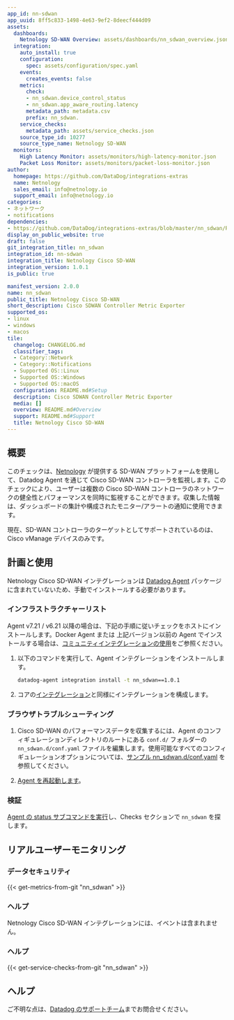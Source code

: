 ```yaml
---
app_id: nn-sdwan
app_uuid: 8ff5c833-1498-4e63-9ef2-8deecf444d09
assets:
  dashboards:
    Netnology SD-WAN Overview: assets/dashboards/nn_sdwan_overview.json
  integration:
    auto_install: true
    configuration:
      spec: assets/configuration/spec.yaml
    events:
      creates_events: false
    metrics:
      check:
      - nn_sdwan.device_control_status
      - nn_sdwan.app_aware_routing.latency
      metadata_path: metadata.csv
      prefix: nn_sdwan.
    service_checks:
      metadata_path: assets/service_checks.json
    source_type_id: 10277
    source_type_name: Netnology SD-WAN
  monitors:
    High Latency Monitor: assets/monitors/high-latency-monitor.json
    Packet Loss Monitor: assets/monitors/packet-loss-monitor.json
author:
  homepage: https://github.com/DataDog/integrations-extras
  name: Netnology
  sales_email: info@netnology.io
  support_email: info@netnology.io
categories:
- ネットワーク
- notifications
dependencies:
- https://github.com/DataDog/integrations-extras/blob/master/nn_sdwan/README.md
display_on_public_website: true
draft: false
git_integration_title: nn_sdwan
integration_id: nn-sdwan
integration_title: Netnology Cisco SD-WAN
integration_version: 1.0.1
is_public: true

manifest_version: 2.0.0
name: nn_sdwan
public_title: Netnology Cisco SD-WAN
short_description: Cisco SDWAN Controller Metric Exporter
supported_os:
- linux
- windows
- macos
tile:
  changelog: CHANGELOG.md
  classifier_tags:
  - Category::Network
  - Category::Notifications
  - Supported OS::Linux
  - Supported OS::Windows
  - Supported OS::macOS
  configuration: README.md#Setup
  description: Cisco SDWAN Controller Metric Exporter
  media: []
  overview: README.md#Overview
  support: README.md#Support
  title: Netnology Cisco SD-WAN
---
```


<!--  SOURCED FROM https://github.com/DataDog/integrations-extras -->


## 概要

このチェックは、[Netnology][1] が提供する SD-WAN プラットフォームを使用して、Datadog Agent を通じて Cisco SD-WAN コントローラを監視します。このチェックにより、ユーザーは複数の Cisco SD-WAN コントローラのネットワークの健全性とパフォーマンスを同時に監視することができます。収集した情報は、ダッシュボードの集計や構成されたモニター/アラートの通知に使用できます。

現在、SD-WAN コントローラのターゲットとしてサポートされているのは、Cisco vManage デバイスのみです。

## 計画と使用

Netnology Cisco SD-WAN インテグレーションは [Datadog Agent][2] パッケージに含まれていないため、手動でインストールする必要があります。

### インフラストラクチャーリスト

Agent v7.21 / v6.21 以降の場合は、下記の手順に従いチェックをホストにインストールします。Docker Agent または 上記バージョン以前の Agent でインストールする場合は、[コミュニティインテグレーションの使用][3]をご参照ください。

1. 以下のコマンドを実行して、Agent インテグレーションをインストールします。

   ``` bash
   datadog-agent integration install -t nn_sdwan==1.0.1
   ```

2. コアの[インテグレーション][4]と同様にインテグレーションを構成します。

### ブラウザトラブルシューティング

1. Cisco SD-WAN のパフォーマンスデータを収集するには、Agent のコンフィギュレーションディレクトリのルートにある `conf.d/` フォルダーの `nn_sdwan.d/conf.yaml` ファイルを編集します。使用可能なすべてのコンフィギュレーションオプションについては、[サンプル nn_sdwan.d/conf.yaml][5] を参照してください。

2. [Agent を再起動します][6]。

### 検証

[Agent の status サブコマンドを実行][7]し、Checks セクションで `nn_sdwan` を探します。

## リアルユーザーモニタリング

### データセキュリティ
{{< get-metrics-from-git "nn_sdwan" >}}


### ヘルプ

Netnology Cisco SD-WAN インテグレーションには、イベントは含まれません。

### ヘルプ
{{< get-service-checks-from-git "nn_sdwan" >}}


## ヘルプ

ご不明な点は、[Datadog のサポートチーム][10]までお問合せください。


[1]: https://netnology.io
[2]: https://app.datadoghq.com/account/settings/agent/latest
[3]: https://docs.datadoghq.com/ja/agent/guide/use-community-integrations/
[4]: https://docs.datadoghq.com/ja/getting_started/integrations/
[5]: https://github.com/DataDog/integrations-extras/blob/master/nn_sdwan/datadog_checks/nn_sdwan/data/conf.yaml.example
[6]: https://docs.datadoghq.com/ja/agent/guide/agent-commands/#start-stop-and-restart-the-agent
[7]: https://docs.datadoghq.com/ja/agent/guide/agent-commands/#agent-status-and-information
[8]: https://github.com/DataDog/integrations-extras/blob/master/nn_sdwan/metadata.csv
[9]: https://github.com/DataDog/integrations-extras/blob/master/nn_sdwan/assets/service_checks.json
[10]: https://docs.datadoghq.com/ja/help/
